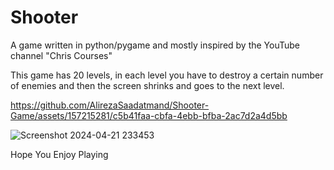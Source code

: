 # Shooter
A game written in python/pygame and mostly inspired by the YouTube channel "Chris Courses"

This game has 20 levels, in each level you have to destroy a certain number of enemies and then the screen shrinks and goes to the next level.


https://github.com/AlirezaSaadatmand/Shooter-Game/assets/157215281/c5b41faa-cbfa-4ebb-bfba-2ac7d2a4d5bb


![Screenshot 2024-04-21 233453](https://github.com/AlirezaSaadatmand/Shooter/assets/157215281/ae0544b7-e342-468b-bf9a-c724ec141d28)


Hope You Enjoy Playing 
